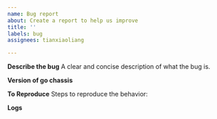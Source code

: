 ```yaml
---
name: Bug report
about: Create a report to help us improve
title: ''
labels: bug
assignees: tianxiaoliang

---
```


**Describe the bug**
A clear and concise description of what the bug is.

**Version of go chassis**

**To Reproduce**
Steps to reproduce the behavior:

**Logs**
